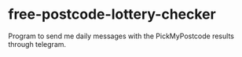 ﻿# free-postcode-lottery-checker

Program to send me daily messages with the PickMyPostcode results through telegram. 
